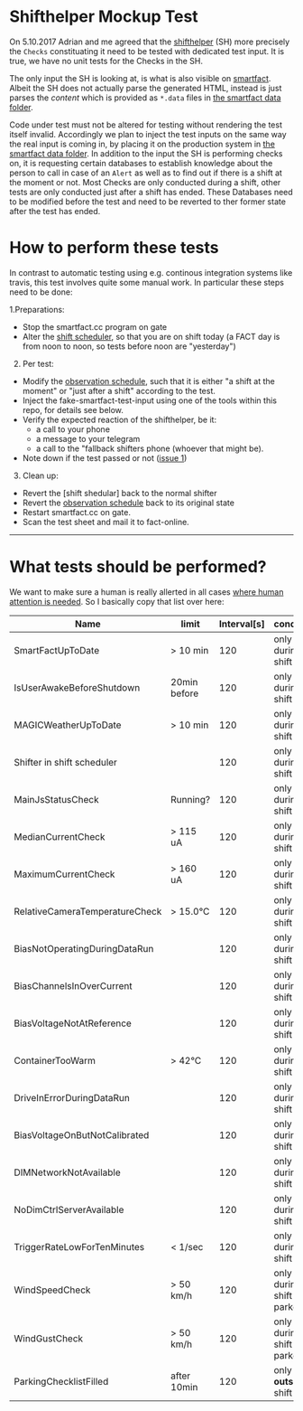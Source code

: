 # Shifthelper Mockup Test

On 5.10.2017 Adrian and me agreed that the [shifthelper] (SH) more precisely the `Checks` constituating it need to be tested with dedicated test input. It is true, we have no unit tests for the Checks in the SH. 

The only input the SH is looking at, is what is also visible on [smartfact]. Albeit the SH does not actually parse the generated HTML, instead is just parses the *content* which is provided as `*.data` files in [the smartfact data folder]. 

Code under test must not be altered for testing without rendering the test itself invalid. Accordingly we plan to inject the test inputs on the same way the real input is coming in, by placing it on the production system in [the smartfact data folder]. In addition to the input the SH is performing checks on, it is requesting certain databases to establish knowledge about the person to call in case of an `Alert` as well as to find out if there is a shift at the moment or not. Most Checks are only conducted during a shift, other tests are only conducted just after a shift has ended. These Databases need to be modified before the test and need to be reverted to ther former state after the test has ended.

# How to perform these tests

In contrast to automatic testing using e.g. continous integration systems like travis, this test involves quite some manual work. 
In particular these steps need to be done:

1.Preparations:
 * Stop the smartfact.cc program on gate
 * Alter the [shift scheduler], so that you are on shift today (a FACT day is from noon to noon, so tests before noon are "yesterday")

2. Per test:
 * Modify the [observation schedule], such that it is either "a shift at the moment" or "just after a shift" according to the test.
 * Inject the fake-smartfact-test-input using one of the tools within this repo, for details see below.
 * Verify the expected reaction of the shifthelper, be it: 
     * a call to your phone
     * a message to your telegram
     * a call to the "fallback shifters phone (whoever that might be).
 * Note down if the test passed or not ([issue 1](https://github.com/fact-project/shifthelper_smartfact_mockup_test/issues/1))

3. Clean up:
 * Revert the [shift shedular] back to the normal shifter
 * Revert the [observation schedule] back to its original state
 * Restart smartfact.cc on gate.
 * Scan the test sheet and mail it to fact-online.

-------

# What tests should be performed?

We want to make sure a human is really allerted in all cases [where human attention is needed]. So I basically copy that list over here:


| Name                           | limit        | Interval[s] | conditions                     |
|--------------------------------|--------------|-------------|--------------------------------|
| SmartFactUpToDate              | > 10 min     | 120         | only during shift              |
| IsUserAwakeBeforeShutdown      | 20min before | 120         | only during shift              |
| MAGICWeatherUpToDate           | > 10 min     | 120         | only during shift              |
| Shifter in shift scheduler     |              | 120         | only during shift              |
| MainJsStatusCheck              | Running?     | 120         | only during shift              |
| MedianCurrentCheck             | > 115 uA     | 120         | only during shift              |
| MaximumCurrentCheck            | > 160 uA     | 120         | only during shift              |
| RelativeCameraTemperatureCheck | > 15.0°C     | 120         | only during shift              |
| BiasNotOperatingDuringDataRun  |              | 120         | only during shift              |
| BiasChannelsInOverCurrent      |              | 120         | only during shift              |
| BiasVoltageNotAtReference      |              | 120         | only during shift              |
| ContainerTooWarm               | > 42°C       | 120         | only during shift              |
| DriveInErrorDuringDataRun      |              | 120         | only during shift              |
| BiasVoltageOnButNotCalibrated  |              | 120         | only during shift              |
| DIMNetworkNotAvailable         |              | 120         | only during shift              |
| NoDimCtrlServerAvailable       |              | 120         | only during shift              |
| TriggerRateLowForTenMinutes    | < 1/sec      | 120         | only during shift              |
| WindSpeedCheck                 | > 50 km/h    | 120         | only during shift & not parked |
| WindGustCheck                  | > 50 km/h    | 120         | only during shift & not parked |
| ParkingChecklistFilled         | after 10min  | 120         | only **outside** shift         |






[shifthelper]: https://github.com/fact-project/shifthelper
[smartfact]: http://fact-project.org/smartfact/index.html#fact
[the smartfact data folder]: http://fact-project.org/smartfact/data/
[shift scheduler]: https://www.fact-project.org/shift/
[observation schedule]: https://www.fact-project.org/schedule/
[where human attention is needed]: https://github.com/fact-project/shifthelper/blob/master/docs/shifthelper_report_2017.md#when-is-human-attention-needed
